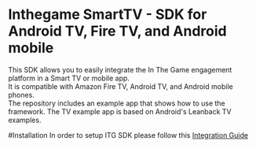 # Inthegame SmartTV - SDK for Android TV, Fire TV, and Android mobile

This SDK allows you to easily integrate the In The Game engagement platform in a Smart TV or mobile app.\
It is compatible with Amazon Fire TV, Android TV, and Android mobile phones.\
The repository includes an example app that shows how to use the framework. The TV example app is based on Android's Leanback TV examples.


#Installation
In order to setup ITG SDK please follow this [Integration Guide](https://docs.google.com/document/d/1K3DOEo1Od-9pqPZHRLjDhaKLxBLE_z9L2iv8gpw_g04/edit?usp=sharing) 